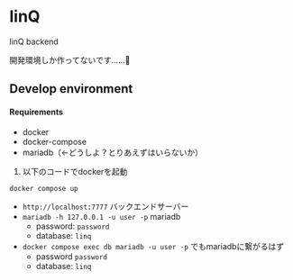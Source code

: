 # linQ

linQ backend

開発環境しか作ってないです……🙏

## Develop environment

#### Requirements

- docker
- docker-compose
- mariadb（←どうしよ？とりあえずはいらないか）

1. 以下のコードでdockerを起動
```
docker compose up
```

- `http://localhost:7777` バックエンドサーバー
- `mariadb -h 127.0.0.1 -u user -p` mariadb
    - password: `password`
    - database: `linq`
- `docker compose exec db mariadb -u user -p` でもmariadbに繋がるはず
    - password `password`
    - database: `linq`
